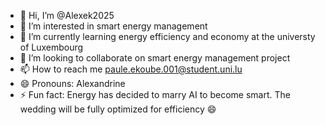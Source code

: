 - 👋 Hi, I’m @Alexek2025
- 👀 I’m interested in smart energy management
- 🌱 I’m currently learning energy efficiency and economy at the universty of Luxembourg
- 💞️ I’m looking to collaborate on smart energy management project
- 📫 How to reach me paule.ekoube.001@student.uni.lu
- 😄 Pronouns: Alexandrine
- ⚡ Fun fact: Energy has decided to marry AI to become smart. The wedding will be fully optimized for efficiency 😄

<!---
Alexek2025/Alexek2025 is a ✨ special ✨ repository because its `README.md` (this file) appears on your GitHub profile.
You can click the Preview link to take a look at your changes.
--->
